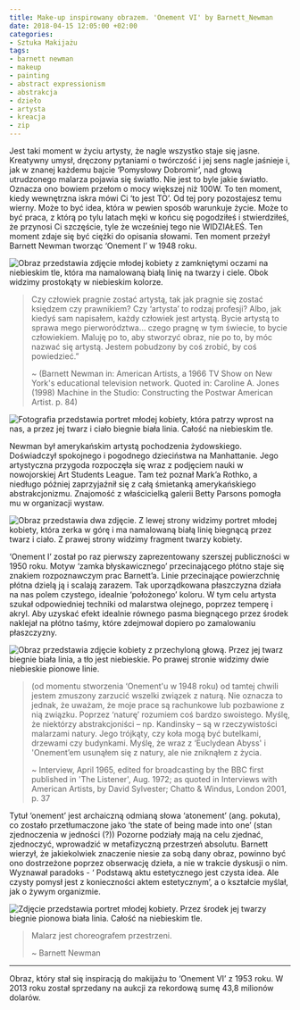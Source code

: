 ```yaml
---
title: Make-up inspirowany obrazem. 'Onement VI' by Barnett_Newman
date: 2018-04-15 12:05:00 +02:00
categories:
- Sztuka Makijażu
tags:
- barnett newman
- makeup
- painting
- abstract expressionism
- abstrakcja
- dzieło
- artysta
- kreacja
- zip
---
```


<olela-narrative>
Jest taki moment w życiu artysty, że nagle wszystko staje się jasne. Kreatywny umysł, dręczony pytaniami o twórczość i jej sens nagle jaśnieje i, jak w znanej każdemu bajcie ‘Pomysłowy Dobromir’, nad głową utrudzonego malarza pojawia się światło. Nie jest to byle jakie światło. Oznacza ono bowiem przełom o mocy większej niż 100W. To ten moment, kiedy wewnętrzna iskra mówi Ci ‘to jest TO’. Od tej pory pozostajesz temu wierny. Może to być idea, która w pewien sposób warunkuje życie. Może to być praca, z którą po tylu latach męki w końcu się pogodziłeś i stwierdziłeś, że przynosi Ci szczęście, tyle że wcześniej tego nie WIDZIAŁEŚ. Ten moment zdaje się być ciężki do opisania słowami. Ten moment przeżył Barnett Newman tworząc ‘Onement I’ w 1948 roku.
</olela-narrative>

![Obraz przedstawia zdjęcie młodej kobiety z zamkniętymi oczami na niebieskim tle, która ma namalowaną białą linię na twarzy i ciele. Obok widzimy prostokąty w niebieskim kolorze. ](https://assets0.ello.co/uploads/asset/attachment/7490318/ello-optimized-015d1914.jpg)

> Czy człowiek pragnie zostać artystą, tak jak pragnie się zostać księdzem czy prawnikiem? Czy ‘artysta’ to rodzaj profesji? Albo, jak kiedyś sam napisałem, każdy człowiek jest artystą. Bycie artystą to sprawa mego pierworództwa… czego pragnę w tym świecie, to bycie człowiekiem. Maluję po to, aby stworzyć obraz, nie po to, by móc nazwać się artystą. Jestem pobudzony by coś zrobić, by coś powiedzieć.”
> 
> ~ (Barnett Newman in: American Artists, a 1966 TV Show on New York's educational television network. Quoted in: Caroline A. Jones (1998) Machine in the Studio: Constructing the Postwar American Artist. p. 84)

![Fotografia przedstawia portret młodej kobiety, która patrzy wprost na nas, a przez jej twarz i ciało biegnie biała linia. Całość na niebieskim tle.](https://assets0.ello.co/uploads/asset/attachment/7490321/ello-optimized-e1c92436.jpg)

Newman był amerykańskim artystą pochodzenia żydowskiego. Doświadczył spokojnego i pogodnego dzieciństwa na Manhattanie. Jego artystyczna przygoda rozpoczęła się wraz z podjęciem nauki w nowojorskiej Art Students League. Tam też poznał Mark’a Rothko, a niedługo później zaprzyjaźnił się z całą śmietanką amerykańskiego abstrakcjonizmu. Znajomość z właścicielką galerii Betty Parsons pomogła mu w organizacji wystaw. 

![Obraz przedstawia dwa zdjęcie. Z lewej strony widzimy portret młodej kobiety, która zerka w górę i ma namalowaną białą linię biegnącą przez twarz i ciało. Z prawej strony widzimy fragment twarzy kobiety.](https://assets2.ello.co/uploads/asset/attachment/7490320/ello-optimized-7cc2f846.jpg)

‘Onement I’ został po raz pierwszy zaprezentowany szerszej publiczności w 1950 roku. Motyw ‘zamka błyskawicznego’ przecinającego płótno staje się znakiem rozpoznawczym prac Barnett’a. Linie przecinające powierzchnię płótna dzielą ją i scalają zarazem. Tak uporządkowana płaszczyzna działa na nas polem czystego, idealnie ‘położonego’ koloru. W tym celu artysta szukał odpowiedniej techniki od malarstwa olejnego, poprzez temperę i akryl. Aby uzyskać efekt idealnie równego pasma biegnącego przez środek naklejał na płótno taśmy, które zdejmował dopiero po zamalowaniu płaszczyzny. 

![Obraz przedstawia zdjęcie kobiety z przechyloną głową. Przez jej twarz biegnie biała linia, a tło jest niebieskie. Po prawej stronie widzimy dwie niebieskie pionowe linie.](https://assets2.ello.co/uploads/asset/attachment/7490322/ello-optimized-14449a63.jpg)

> (od momentu stworzenia ‘Onement'u w 1948 roku) od tamtej chwili jestem zmuszony zarzucić wszelki związek z naturą. Nie oznacza to jednak, że uważam, że moje prace są rachunkowe lub pozbawione z nią związku. Poprzez ‘naturę’ rozumiem coś bardzo swoistego. Myślę, że niektórzy abstrakcjoniści – np. Kandinsky – są w rzeczywistości malarzami natury. Jego trójkąty, czy koła mogą być butelkami, drzewami czy budynkami. Myślę, że wraz z ‘Euclydean Abyss' i 'Onement’em usunąłem się z natury, ale nie zniknąłem z życia.
> 
> ~ Interview, April 1965, edited for broadcasting by the BBC first published in 'The Listener', Aug. 1972; as quoted in Interviews with American Artists, by David Sylvester; Chatto & Windus, London 2001, p. 37

Tytuł ‘onement’ jest archaiczną odmianą słowa ‘atonement’ (ang. pokuta), co zostało przetłumaczone jako ‘the state of being made into one’ (stan zjednoczenia w jedności (?)) Pozorne podziały mają na celu zjednać, zjednoczyć, wprowadzić w metafizyczną przestrzeń absolutu. Barnett wierzył, że jakiekolwiek znaczenie niesie za sobą dany obraz, powinno być ono dostrzeżone poprzez obserwację dzieła, a nie w trakcie dyskusji o nim. Wyznawał paradoks - ‘
Podstawą aktu estetycznego jest czysta idea. Ale czysty pomysł jest z konieczności aktem estetycznym’, a o kształcie myślał, jak o żywym organizmie.

![Zdjęcie przedstawia portret młodej kobiety. Przez środek jej twarzy biegnie pionowa biała linia. Całość na niebieskim tle.](https://assets2.ello.co/uploads/asset/attachment/7490319/ello-optimized-1f379a22.jpg)

> Malarz jest choreografem przestrzeni.
> 
> ~ Barnett Newman

------------------

Obraz, który stał się inspiracją do makijażu to ‘Onement VI’ z 1953 roku. W 2013 roku został sprzedany na aukcji za rekordową sumę 43,8 milionów dolarów.